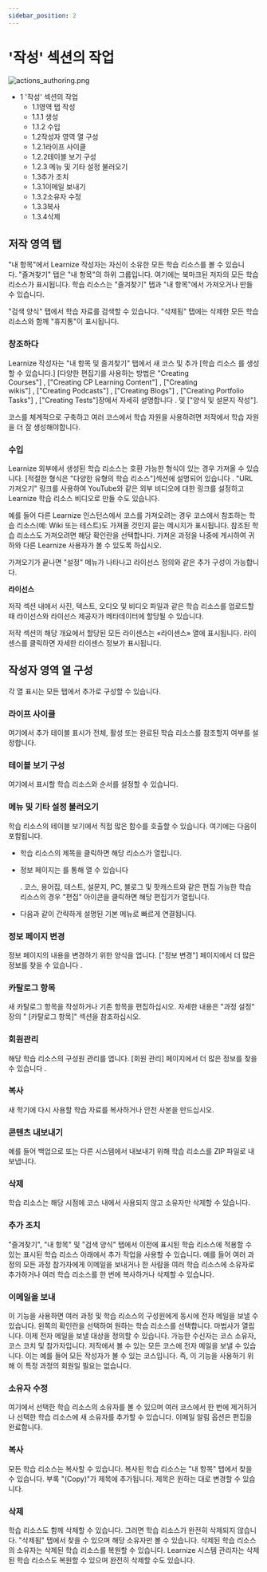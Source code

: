 ```yaml
---
sidebar_position: 2
---
```


# '작성' 섹션의 작업

![actions_authoring.png](/img/authoring/actions_authoring.png)

- 1 '작성' 섹션의 작업
    - 1.1영역 탭 작성
    - 1.1.1 생성
    - 1.1.2 수입
    - 1.2작성자 영역 열 구성
    - 1.2.1라이프 사이클
    - 1.2.2테이블 보기 구성
    - 1.2.3 메뉴 및 기타 설정 불러오기
    - 1.3추가 조치
    - 1.3.1이메일 보내기
    - 1.3.2소유자 수정
    - 1.3.3복사
    - 1.3.4삭제

## 저작 영역 탭

"내 항목"에서 Learnize 작성자는 자신이 소유한 모든 학습 리소스를 볼 수 있습니다. "즐겨찾기" 탭은 "내 항목"의 하위 그룹입니다. 여기에는 북마크된 저자의 모든 학습 리소스가 표시됩니다. 학습 리소스는 "즐겨찾기" 탭과 "내 항목"에서 가져오거나 만들 수 있습니다.

"검색 양식" 탭에서 학습 자료를 검색할 수 있습니다. "삭제됨" 탭에는 삭제한 모든 학습 리소스와 함께 "휴지통"이 표시됩니다.

### 창조하다

Learnize 작성자는 "내 항목 및 즐겨찾기" 탭에서 새 코스 및 추가 [학습 리소스 를 생성할 수 있습니다.] [다양한 편집기를 사용하는 방법은 "Creating Courses"] , ["Creating CP Learning Content"] , ["Creating wikis"] , ["Creating Podcasts"] , ["Creating Blogs"] , ["Creating Portfolio Tasks"] , ["Creating Tests"]장에서 자세히 설명합니다 . 및 ["양식 및 설문지 작성"].

코스를 체계적으로 구축하고 여러 코스에서 학습 자원을 사용하려면 저작에서 학습 자원을 더 잘 생성해야합니다.

### 수입

Learnize 외부에서 생성된 학습 리소스는 호환 가능한 형식이 있는 경우 가져올 수 있습니다. [적절한 형식은 "다양한 유형의 학습 리소스"]섹션에 설명되어 있습니다 . "URL 가져오기" 링크를 사용하여 YouTube와 같은 외부 비디오에 대한 링크를 설정하고 Learnize 학습 리소스 비디오로 만들 수도 있습니다.

예를 들어 다른 Learnize 인스턴스에서 코스를 가져오려는 경우 코스에서 참조하는 학습 리소스(예: Wiki 또는 테스트)도 가져올 것인지 묻는 메시지가 표시됩니다. 참조된 학습 리소스도 가져오려면 해당 확인란을 선택합니다. 가져온 과정을 나중에 게시하여 귀하와 다른 Learnize 사용자가 볼 수 있도록 하십시오.

가져오기가 끝나면 "설정" 메뉴가 나타나고 라이선스 정의와 같은 추가 구성이 가능합니다.

**라이선스**

저작 섹션 내에서 사진, 텍스트, 오디오 및 비디오 파일과 같은 학습 리소스를 업로드할 때 라이선스와 라이선스 제공자가 메타데이터에 할당될 수 있습니다.


저작 섹션의 해당 개요에서 할당된 모든 라이센스는 «라이센스» 열에 표시됩니다. 라이센스를 클릭하면 자세한 라이센스 정보가 표시됩니다.


## 작성자 영역 열 구성

각 열 표시는 모든 탭에서 추가로 구성할 수 있습니다.

### 라이프 사이클

여기에서 추가 테이블 표시가 전체, 활성 또는 완료된 학습 리소스를 참조할지 여부를 설정합니다.

### 테이블 보기 구성

여기에서 표시할 학습 리소스와 순서를 설정할 수 있습니다.

### 메뉴 및 기타 설정 불러오기

학습 리소스의 테이블 보기에서 직접 많은 함수를 호출할 수 있습니다. 여기에는 다음이 포함됩니다.

- 학습 리소스의 제목을 클릭하면 해당 리소스가 열립니다.
- 정보 페이지는 를 통해 열 수 있습니다
    
    . 코스, 용어집, 테스트, 설문지, PC, 블로그 및 팟캐스트와 같은 편집 가능한 학습 리소스의 경우 "편집" 아이콘을 클릭하면 해당 편집기가 열립니다.
    
- 다음과 같이 간략하게 설명된 기본 메뉴로 빠르게 연결됩니다.


### **정보 페이지 변경**

정보 페이지의 내용을 변경하기 위한 양식을 엽니다. ["정보 변경"] 페이지에서 더 많은 정보를 찾을 수 있습니다 .

### **카탈로그 항목**

새 카탈로그 항목을 작성하거나 기존 항목을 편집하십시오. 자세한 내용은 "과정 설정" 장의 " [카탈로그 항목]" 섹션을 참조하십시오.

### **회원관리**

해당 학습 리소스의 구성원 관리를 엽니다. [회원 관리] 페이지에서 더 많은 정보를 찾을 수 있습니다 .

### **복사**

새 학기에 다시 사용할 학습 자료를 복사하거나 안전 사본을 만드십시오.

### **콘텐츠 내보내기**

예를 들어 백업으로 또는 다른 시스템에서 내보내기 위해 학습 리소스를 ZIP 파일로 내보냅니다.

### **삭제**

학습 리소스는 해당 시점에 코스 내에서 사용되지 않고 소유자만 삭제할 수 있습니다.

### 추가 조치

"즐겨찾기", "내 항목" 및 "검색 양식" 탭에서 이전에 표시된 학습 리소스에 적용할 수 있는 표시된 학습 리소스 아래에서 추가 작업을 사용할 수 있습니다. 예를 들어 여러 과정의 모든 과정 참가자에게 이메일을 보내거나 한 사람을 여러 학습 리소스에 소유자로 추가하거나 여러 학습 리소스를 한 번에 복사하거나 삭제할 수 있습니다.

### 이메일을 보내

이 기능을 사용하면 여러 과정 및 학습 리소스의 구성원에게 동시에 전자 메일을 보낼 수 있습니다. 왼쪽의 확인란을 선택하여 원하는 학습 리소스를 선택합니다. 마법사가 열립니다. 이제 전자 메일을 보낼 대상을 정의할 수 있습니다. 가능한 수신자는 코스 소유자, 코스 코치 및 참가자입니다. 저작에서 볼 수 있는 모든 코스에 전자 메일을 보낼 수 있습니다. 이는 예를 들어 모든 작성자가 볼 수 있는 코스입니다. 즉, 이 기능을 사용하기 위해 이 특정 과정의 회원일 필요는 없습니다.

### 소유자 수정

여기에서 선택한 학습 리소스의 소유자를 볼 수 있으며 여러 코스에서 한 번에 제거하거나 선택한 학습 리소스에 새 소유자를 추가할 수 있습니다. 이메일 알림 옵션은 편집을 완료합니다.

### 복사

모든 학습 리소스는 복사할 수 있습니다. 복사된 학습 리소스는 "내 항목" 탭에서 찾을 수 있습니다. 부록 "(Copy)"가 제목에 추가됩니다. 제목은 원하는 대로 변경할 수 있습니다.

### 삭제

학습 리소스도 함께 삭제할 수 있습니다. 그러면 학습 리소스가 완전히 삭제되지 않습니다. "삭제됨" 탭에서 찾을 수 있으며 해당 소유자만 볼 수 있습니다. 삭제된 학습 리소스의 소유자는 삭제된 학습 리소스를 복원할 수 있습니다. Learnize 시스템 관리자는 삭제된 학습 리소스도 복원할 수 있으며 완전히 삭제할 수도 있습니다.